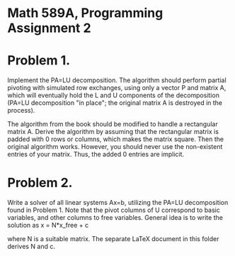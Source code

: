 Math 589A, Programming Assignment 2
===================================

Problem 1. 
==========

Implement the PA=LU decomposition. The algorithm should perform
partial pivoting with simulated row exchanges, using only a vector P
and matrix A, which will eventually hold the L and U components of the
decomposition (PA=LU decomposition "in place"; the original matrix A
is destroyed in the process).

The algorithm from the book should be modified to handle a rectangular
matrix A.  Derive the algorithm by assuming that the rectangular
matrix is padded with 0 rows or columns, which makes the matrix
square. Then the original algorithm works.  However, you should never
use the non-existent entries of your matrix. Thus, the added 0 entries 
are implicit.



Problem 2.
==========

Write a solver of all linear systems Ax=b, utilizing the PA=LU decomposition
found in Problem 1. Note that the pivot columns of U correspond to basic variables,
and other columns to free variables. General idea is to write the solution
as 
                  x = N*x_free + c
				  
where N is a suitable matrix. The separate LaTeX document in this folder
derives N and c.
	             


				  



